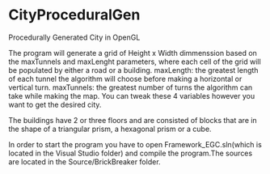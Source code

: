 # CityProceduralGen
Procedurally Generated City in OpenGL

The program will generate a grid of Height x Width dimmenssion based
on the maxTunnels and maxLenght parameters, where each cell of the
grid will be populated by either a road or a building.
maxLength: the greatest length of each tunnel the algorithm will choose
before making a horizontal or vertical turn.
maxTunnels: the greatest number of turns the algorithm can take while 
making the map.
You can tweak these 4 variables however you want to get the desired city.

The buildings have 2 or three floors and are consisted of blocks that are
in the shape of a triangular prism, a hexagonal prism or a cube.

In order to start the program you have to open Framework_EGC.sln(which is located
in the Visual Studio folder) and compile the program.The sources are located
in the Source/BrickBreaker folder.
